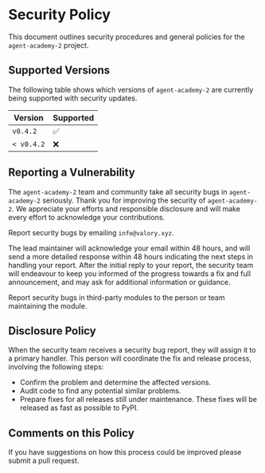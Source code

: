 # Security Policy

This document outlines security procedures and general policies for the `agent-academy-2` project.

## Supported Versions

The following table shows which versions of `agent-academy-2` are currently being supported with security updates.

| Version    | Supported          |
|------------|--------------------|
| `v0.4.2`   | :white_check_mark: |
| `< v0.4.2` | :x:                |

## Reporting a Vulnerability

The `agent-academy-2` team and community take all security bugs in `agent-academy-2` seriously. Thank you for improving the security of `agent-academy-2`. We appreciate your efforts and responsible disclosure and will make every effort to acknowledge your contributions.

Report security bugs by emailing `info@valory.xyz`.

The lead maintainer will acknowledge your email within 48 hours, and will send a more detailed response within 48 hours indicating the next steps in handling your report. After the initial reply to your report, the security team will endeavour to keep you informed of the progress towards a fix and full announcement, and may ask for additional information or guidance.

Report security bugs in third-party modules to the person or team maintaining the module.

## Disclosure Policy

When the security team receives a security bug report, they will assign it to a primary handler. This person will coordinate the fix and release process, involving the following steps:

- Confirm the problem and determine the affected versions.
- Audit code to find any potential similar problems.
- Prepare fixes for all releases still under maintenance. These fixes will be released as fast as possible to PyPI.

## Comments on this Policy

If you have suggestions on how this process could be improved please submit a pull request.
